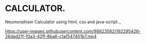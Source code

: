# CALCULATOR.
Neumorphism Calculator using html, css and java-script..,

https://user-images.githubusercontent.com/98823582/192295426-26dad21f-10a3-42ff-8ba6-c1af547401b7.mp4

